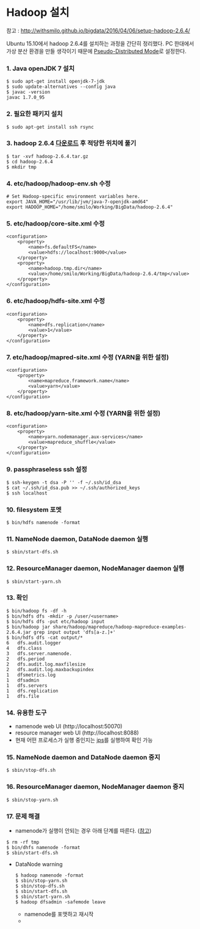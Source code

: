 # Hadoop 설치

참고 : http://withsmilo.github.io/bigdata/2016/04/06/setup-hadoop-2.6.4/

Ubuntu 15.10에서 hadoop 2.6.4를 설치하는 과정을 간단히 정리했다. PC 한대에서 가상 분산 환경을 만들 생각이기 때문에 [Pseudo-Distributed Mode](http://hadoop.apache.org/docs/r2.6.4/hadoop-project-dist/hadoop-common/SingleCluster.html#Pseudo-Distributed_Operation)로 설정한다.

### 1. Java openJDK 7 설치

```
$ sudo apt-get install openjdk-7-jdk
$ sudo update-alternatives --config java
$ javac -version
javac 1.7.0_95
```

### 2. 필요한 패키지 설치

```
$ sudo apt-get install ssh rsync

```

### 3. hadoop 2.6.4 [다운로드](http://apache.tt.co.kr/hadoop/common/) 후 적당한 위치에 풀기

```
$ tar -xvf hadoop-2.6.4.tar.gz
$ cd hadoop-2.6.4
$ mkdir tmp
```

### 4. etc/hadoop/hadoop-env.sh 수정

```
# Set Hadoop-specific environment variables here.
export JAVA_HOME="/usr/lib/jvm/java-7-openjdk-amd64"
export HADOOP_HOME="/home/smilo/Working/BigData/hadoop-2.6.4"

```

### 5. etc/hadoop/core-site.xml 수정

```
<configuration>
    <property>
        <name>fs.defaultFS</name>
        <value>hdfs://localhost:9000</value>
    </property>
    <property>
        <name>hadoop.tmp.dir</name>
        <value>/home/smilo/Working/BigData/hadoop-2.6.4/tmp</value>
    </property>
</configuration>
```

### 6. etc/hadoop/hdfs-site.xml 수정

```
<configuration>
    <property>
        <name>dfs.replication</name>
        <value>1</value>
    </property>
</configuration>
```

### 7. etc/hadoop/mapred-site.xml 수정 (YARN을 위한 설정)

```
<configuration>
    <property>
        <name>mapreduce.framework.name</name>
        <value>yarn</value>
    </property>
</configuration>
```

### 8. etc/hadoop/yarn-site.xml 수정 (YARN을 위한 설정)

```
<configuration>
    <property>
        <name>yarn.nodemanager.aux-services</name>
        <value>mapreduce_shuffle</value>
    </property>
</configuration>
```

### 9. passphraseless ssh 설정

```
$ ssh-keygen -t dsa -P '' -f ~/.ssh/id_dsa
$ cat ~/.ssh/id_dsa.pub >> ~/.ssh/authorized_keys
$ ssh localhost
```

### 10. filesystem 포멧

```
$ bin/hdfs namenode -format
```

### 11. NameNode daemon, DataNode daemon 실행

```
$ sbin/start-dfs.sh
```

### 12. ResourceManager daemon, NodeManager daemon 실행

```
$ sbin/start-yarn.sh
```

### 13. 확인

```
$ bin/hadoop fs -df -h
$ bin/hdfs dfs -mkdir -p /user/<username>
$ bin/hdfs dfs -put etc/hadoop input
$ bin/hadoop jar share/hadoop/mapreduce/hadoop-mapreduce-examples-2.6.4.jar grep input output 'dfs[a-z.]+'
$ bin/hdfs dfs -cat output/*
6	dfs.audit.logger
4	dfs.class
3	dfs.server.namenode.
2	dfs.period
2	dfs.audit.log.maxfilesize
2	dfs.audit.log.maxbackupindex
1	dfsmetrics.log
1	dfsadmin
1	dfs.servers
1	dfs.replication
1	dfs.file
```

### 14. 유용한 도구

- namenode web UI (http://localhost:50070)
- resource manager web UI (http://localhost:8088)
- 현재 어떤 프로세스가 실행 중인지는 [jps](http://docs.oracle.com/javase/7/docs/technotes/tools/share/jps.html)를 실행하여 확인 가능

### 15. NameNode daemon and DataNode daemon 중지

```
$ sbin/stop-dfs.sh
```

### 16. ResourceManager daemon, NodeManager daemon 중지

```
$ sbin/stop-yarn.sh

```

### 17. 문제 해결

- namenode가 실행이 안되는 경우 아래 단계를 따른다. ([참고](http://stackoverflow.com/questions/8076439/namenode-not-getting-started))

```
$ rm -rf tmp
$ bin/dhfs namenode -format
$ sbin/start-dfs.sh
```
* DataNode warning

  ```Shell
  $ hadoop namenode -format
  $ sbin/stop-yarn.sh
  $ sbin/stop-dfs.sh
  $ sbin/start-dfs.sh
  $ sbin/start-yarn.sh
  $ hadoop dfsadmin -safemode leave
  ```

  * namenode를 포맷하고 재시작
  * ​
